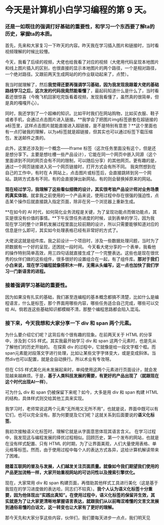 # 今天是计算机小白学习编程的第 9 天。

###  还是一如既往的强调打好基础的重要性，和学习一个东西要了解ta的历史，掌握ta的本质。

首先，先来和大家复习一下昨天的内容。昨天我在学习插入图片和链接时，当时看视频理解的时候比较懵。

今天，我看了后续的视频，大佬也给我看了对应的视频（大佬用代码呈现本地图片和线上图片插入的区别，也很直接的显示本地图片的两个路径，一个是相对路径，一个绝对路径。又跟前两天生成网站的的作业联动起来了，点赞）。

我当时就理解了，然后**我觉得还要再强调学习基础，因为我发现我跟着大佬的基础路线学习之后，这次发的代码我竟然能看懂**了，最起码知道什么是什么了，当时看着还很惊喜（今晚飞机回家吃完饭看着视频，发现我看懂了，虽然真的很简单，但是真的嘎嘎开心）。

同时，我还学到了一个超棒的知识。比如平时我们在网站购物，比如买衣服、鞋子或者手机，会通过点击图片进入链接。**我学会了把图片img标签嵌套在超链接的 a标签里，这样点击图片就能直接进入超链接，是不是特别有意思？**这个里面也有一点打破我的理解，以为a标签就是超链接，但其实也可以通过标签下载压缩包，发送邮件之类的。

此外，这里还涉及到一个概念——Iframe 标签（这次任务里面没有这个，但是还是想分享下。主要是想吐槽一些产品设计），它能在同一个网页中嵌入同源（这个里面讲到不同的网页会有不同的限制，可以随后分享）的其他网页。更有趣的是，通过一个网页链接进入另一个网页链接时，打开方式会有所不同。 我突然想到在自己的工作中，有时在 A 网站上，点击图片或标签后，会直接跳转到另一个网站。跳转方式各有不同，有的会直接弹出新网站，有的则会替换掉原来的网站。

**现在经过学习，我理解了这些看似细微的设计，其实很考验产品设计师对业务场景的真实体验**。就拿我之前使用的一个产品来说，使用过程中存在很强的强迫性，点击某个操作后就直接跳入指定页面，除非在另一个浏览器上重新生成。

**在如今的 AI 时代，如何简化业务流程是关键，为了呈现功能点而做功能点，其实是很没有价值的事情。**下午反馈任务进度的时候，谈到表单的学习，因为我现在学习的整个计算机发展过程里面比较前期的设计，所以只需要能够知道对应的信息是什么即可，其实如今处理表格已经有非常好的方式了。

大佬说这就是组件库。我之前设计一个项目时，涉及一些数据处理问题，当时为了把数据有一个好的呈现，还困扰一段时间。 今天看大佬分享的一个表单，我看他的操作特别简单高效，用三四句话就直接生成了一个完整表达。这些也是现在很优秀的伙伴们做的这些组件，很多很好的设置组合在一起，有了组件库。**那对于我们小白来说，现在学习编程就像搭积木一样，无需从头编写，这一点也加快了我们学习一门新语言的进程。**

### 接着强调学习基础的重要性。

因为如果没有扎实的基础，我们甚至连编程的基本概念都搞不清楚，比如什么是编程语言，什么是标签，那个界面用哪些内容，哪些任务适合自己完成，哪些可以交给 AI。倘若连这些基础知识都模糊不清，那整个编程思路都会陷入混沌。

### 接下来，今天我想和大家分享一下 div 和 span 两个元素。

为什么要介绍它们呢？这背后有个很有趣的现象。在前两天关于 HTML 的分享中，涉及到 CSS 样式。其实我最开始学习 div 和 span 这两个元素时，也是先从了解他们的历史开始的。 在探索 div 的过程中，它就像是给一段文字框个框。而span元素能对段落文字进行处理，比如让某些文字字体变大，或是变成斜体。当然div也可以配置，就是会自动换行。所以术业有专攻呀。

但在 CSS 样式美化尚未发展起来时，单纯使用这两个元素进行页面设计，就会发现越来越麻烦。于是，**基于人类科技发展的需要，有更好的产品出现了（就跟现在这个时代出现AI一样）**。

可为什么 div 和 span 仍被保留下来呢？如今，大多是用 div 和 span 构建 HTML 的结构，具体样式则交给其他工具来实现。

我学习时，老师常说这两个元素“无所用又无所不用”，也就是说，界面中既可以有它们，也可以完全没有。那为何要提及它们呢？这就关系到后面要说的**语义化标签**。

我初次接触语义化标签时，理解它就是从字面意思体现其语言含义。 在学习过程中，我发现这与编程发展的择优过程相似。回顾历史，第一个发布的网站，也就是在没有样式配置、只有 HTML 的时期，为了让界面美观，人们大量使用表格、单元格等标签。然而，由于使用过程中每个人的表达方式各异，这给计算机解读带来了困难。

**随着互联网的普及与发展，人们越发关注页面质量。就像如今我们期望我们使用的产品更加流畅一样，大家开始重视网站的可访问性以及搜索引擎优化。**

现在，大家常用 div 和 span 构建页面，再借助其他样式工具进行美化（这是基于我现在的学习进度做的表达哈，同志们不较真）。**我个人认为语义化标签十分重要，因为他体现出“实践出真知”。在使用过程中，语义化标签的保留并生效，其实就是为了让大家更清晰地掌握语言表达，就跟我们从以前晦涩难懂的文言文发展到通俗易懂的白话文，这一转变也让大家有了更好的理解。**

那今天先和大家分享这些内容，伙伴们，我们要每天进步一点点，我们明天见